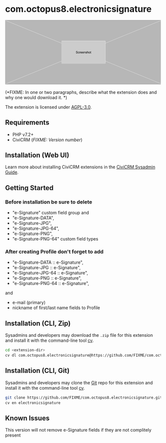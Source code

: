 # com.octopus8.electronicsignature

![Screenshot](/images/screenshot.png)

(*FIXME: In one or two paragraphs, describe what the extension does and why one would download it. *)

The extension is licensed under [AGPL-3.0](LICENSE.txt).

## Requirements

* PHP v7.2+
* CiviCRM (*FIXME: Version number*)

## Installation (Web UI)

Learn more about installing CiviCRM extensions in the [CiviCRM Sysadmin Guide](https://docs.civicrm.org/sysadmin/en/latest/customize/extensions/).

## Getting Started

### Before installation be sure to delete 

* "e-Signature" custom field group and 
* "e-Signature-DATA", 
* "e-Signature-JPG", 
* "e-Signature-JPG-64", 
* "e-Signature-PNG", 
* "e-Signature-PNG-64" custom field types

### After creating Profile don't forget to add
* "e-Signature-DATA :: e-Signature", 
* "e-Signature-JPG :: e-Signature", 
* "e-Signature-JPG-64 :: e-Signature", 
* "e-Signature-PNG :: e-Signature", 
* "e-Signature-PNG-64 :: e-Signature", 

and
* e-mail (primary)
* nickname of first/last name
fields to Profile

## Installation (CLI, Zip)

Sysadmins and developers may download the `.zip` file for this extension and
install it with the command-line tool [cv](https://github.com/civicrm/cv).

```bash
cd <extension-dir>
cv dl com.octopus8.electronicsignature@https://github.com/FIXME/com.octopus8.electronicsignature/archive/master.zip
```

## Installation (CLI, Git)

Sysadmins and developers may clone the [Git](https://en.wikipedia.org/wiki/Git) repo for this extension and
install it with the command-line tool [cv](https://github.com/civicrm/cv).

```bash
git clone https://github.com/FIXME/com.octopus8.electronicsignature.git
cv en electronicsignature
```

## Known Issues

This version will not remove e-Signature fields if they are not complitely present
